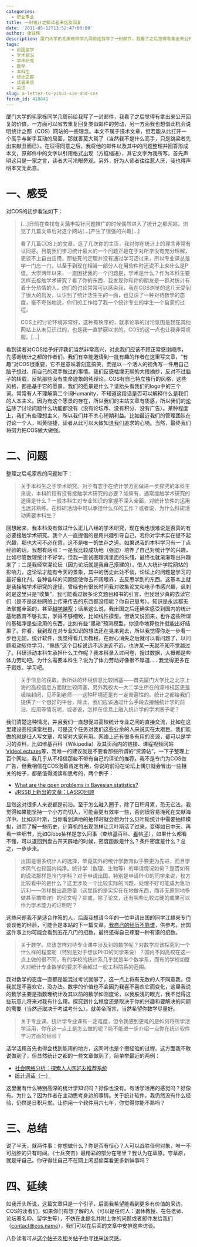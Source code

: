 ```yaml
---
categories:
  - 职业事业
title: 一封统计之都读者来信及回复
date: '2011-05-12T13:52:47+00:00'
author: 谢益辉
description: 厦门大学的毛家栋同学几周前给我写了一封邮件，我看了之后觉得有拿出来公开回复的价值，一方面可以省去重复回复类似邮件的劳动，另一方面我也想借此机会说明统计之都（COS）网站的一些理念。本文不属于技术文章，但若能从此打开一个高手与新手互动的局面，那就善莫大焉了（当然我不是什么高手，只是跳梁者先出来献丑而已）。在征得同意之后，我将他的邮件以及其中的问题整理并回答形成本文，原邮件中的文字以引用格式出现（方框缩进），其它文字为我所写。首先声明这只是一家之言，读者大可冷眼旁观。另外，好为人师者往往惹人厌，我也得声明本文无此意。
tags:
  - 出国留学
  - 学术前沿
  - 学术研究
  - 数学
  - 本科生
  - 统计之都
  - 读者来信
  - 采访
slug: a-letter-to-yihui-xie-and-cos
forum_id: 418841
---
```


厦门大学的毛家栋同学几周前给我写了一封邮件，我看了之后觉得有拿出来公开回复的价值，一方面可以省去重复回复类似邮件的劳动，另一方面我也想借此机会说明统计之都（COS）网站的一些理念。本文不属于技术文章，但若能从此打开一个高手与新手互动的局面，那就善莫大焉了（当然我不是什么高手，只是跳梁者先出来献丑而已）。在征得同意之后，我将他的邮件以及其中的问题整理并回答形成本文，原邮件中的文字以引用格式出现（方框缩进），其它文字为我所写。首先声明这只是一家之言，读者大可冷眼旁观。另外，好为人师者往往惹人厌，我也得声明本文无此意。

<!--more-->

# 一、感受

对COS的初步看法如下：

> […]日前在查找有关蒲丰投针问题推广的时候偶然进入了统计之都网站，浏览了几篇文章后对这个网站[…]产生了很强的兴趣[…]
> 
> 看了几篇COS上的文章，逛了几次你的主页，我对你在统计上的理念非常有认同感。目前我们学习统计最大的一个问题正是在于对所学没有充分理解，更谈不上自由应用。那些死的定理并没有通过学习活过来，所以专业课总是学一门忘一门，以至于到现在相当一部分人在用软件时还说不上来什么是P值。大学两年以来，一直困扰我的一个问题是，学术是什么？作为本科生要怎样去接触学术研究？看了你的东西，我发现你和你的朋友是一群对统计有着十分热情的人，你们的讨论常常可以感染我，我在COS浏览的这几天受到了很大的启发，认识到了统计活生生的一面，也见识了一种对待数学的态度，毫不夸张地说，你们的工作给了我一个统计专业的学生一个启蒙的过程。
> 
> COS上的讨论环境非常好，这种有秩序的，就事论事的讨论氛围是我在其他网站上从未见识过的，也是我一直梦寐以求的。COS的这一点也让我非常叹服。[…]

看到读者对COS给予好评我们当然非常高兴，对此我们应该不顾正常感谢顺序，先感谢统计之都的作者们。我们有幸能邀请到一批有趣的作者在这里写文章，“有趣”对COS很重要，它不是意味着刻意搞笑，而是以一个活人的视角写一件用自己脑子想过、用自己的双手做过的事情。我们反感枯燥无聊的大段摘抄，反对不过脑子的转载，反抗那些没有生命迹象的纯理论。COS有自己特立独行的风格，这些风格，都是基于它的愿景。我们的愿景是什么？请抬头看我们的logo中的三个词。常常有人不理解第二个词Humanity，不知道这段话是否可以解释什么是我们的人本主义。因为有这个愿景的存在，所以我们的主站文章有质感，所以我们的[论坛](https://cos.name/cn/ "COS论坛")除了讨论问题什么功能都没有（没有论坛币、没有积分、没有广告）。某种程度上，我们有些理想主义，所以我们并不关心短期利益。比如最近我们的管理团队在讨论一个人，叫黄晓捷，读者从此可以大致知道我们追求的心境。当然，最终我们将努力把COS做大做强。

# 二、问题

整理之后毛家栋的问题如下：

> 关于本科生之于学术研究。对于有志于在统计学方面做进一步探究的本科生来说，本科阶段有没有接触学术研究的必要？如果有，通常接触学术研究的途径是什么？一般本科生对专业知识的掌握不深入全面，对统计软件的运用也远非熟练。在科研活动中可以承担什么样的工作？或者说，为什么科研活动需要本科生？

回想起来，我本科没有做过什么正儿八经的学术研究，现在我也很难说是否真的有必要接触学术研究。我个人一直提倡的是用兴趣引导自己，若你对学术实在提不起兴趣，那也大可不必在意，这不是唯一的生存之道。如果说我的本科学习有一丁点经验的话，我想有两点：一是我比较成功地（强迫）培养了自己对统计学的兴趣，比如尽管数理统计不好学，但我一直试图理清里面的头绪，最终也就渐渐理出兴趣来了；二是我经常混论坛（因为论坛就是我自己搭建的），借人大统计学院网站的影响力，这论坛才能有今天的景象，其中的历史此处不谈，论坛上的问题是学习的最好催化剂，各种各样的问题促使你去开阔眼界，去反思学到的东西。这基本上就是我接触学术研究的途径。曾经也有很长时间我对收集论文和电子书感兴趣，讽刺的是这里只是“收集”，我可能看过很多论文题目和书的引言，但我很少真的去读它们（是不是这些网络上传来传去的东西都没用呢？你自己思考）。知识是永远都无法掌握全面的，甚至[越学越窄](/2011/01/publishing-promotion-and-collaboration-in-statistics/)；话虽这么说，我出国之后还确实感受到国内的统计基础教育不够扎实，学得不够细致，比如线性模型。但话又说回来，也许这些所谓的基础净是些没用的东西，比如有些“黑箱”预测模型，你没命地算也许就能出好结果了。你看，我到现在对专业知识的想法还在晃来晃去，所以我觉得你走一步看一步也无妨。统计软件，我觉得看几页教程，在耐心消失之后就可以看问题了，以问题驱动软件学习，“熟练”这个目标说远不远说近不近，也许某一天就不知不觉越过了。科研活动本科生承担什么工作呢？我本科录入过问卷，搜过数据，大概都是些体力劳动吧。为什么需要本科生？说为了体力劳动好像很不厚道……我觉得更多在于锻炼、学习吧。

> 关于信息的获取。我所处的环境信息比较闭塞——首先厦门大学比之北京上海的高校信息方面就比较闭塞，另外我校大一大二学生所在的漳州校区更是极端封闭，见不到老师——这种环境还是有一定普遍性的。统计之都给我们提供了一个很好的平台，除此，我们应该通过什么手段去接触统计学的前沿、应用等情况呢，或者说，怎样在信息上融入统计学的学术圈子呢？

我们清楚这种情况，并且我们一直想促进高校统计专业之间的直接交流，比如在这里建设高校课堂栏目，可是这个任务对我们这些业余的人来说实在太艰巨。我们能做的就是征人写文章，希望对大家有用。网络上还有很多有用的资源，都可以是学习的资料，比如维基百科（Wikipedia）及其页面内的链接、课程视频网站[VideoLectures](http://videolectures.net/)等，我唯一的建议就是不要看那些所谓的“资源帖”，一下子整理上百个网站，我几乎从不相信那些不带有自己的评论的推荐。我不是专门为COS做广告，但我相信在COS泡着肯定有用，你说的前沿在论坛上偶尔就会冒出一些相关的帖子，都是值得阅读和思考的，两个例子：



  * [What are the open problems in Bayesian statistics?](https://cos.name/cn/topic/104193)
  * [JRSSB上新出的文章：LASSO回顾](https://cos.name/cn/topic/104104)



显然这对很多人来说都是前沿。至于怎么融入圈子，除了日积月累，恐无它法。我觉得如果能坚持一个小方向切入，可能会更有效率一些，否则很容易淹死在文献海洋中。比如贝叶斯，当你看到满地的抽样时就会想为什么贝叶斯统计中需要抽样模拟，进而了解一些历史，计算机的出现怎样让贝叶斯活了过来，变得如日中天，再看一些细节，比如Gibbs抽样是怎么回事（查维基百科、[看](https://cos.name/cn/topic/104235)帖[子](https://cos.name/cn/topic/104241)），如果什么都看不懂，可以退回到盘古开天辟地的时候，密度函数是什么？条件密度是什么？总之，一步步来。

> 出国是很多统计人的选择，毕竟国外的统计学教育似乎要更为先进，而且学术风气也较国内纯净。统计学（数理、生物等）的申请情况如何？是否如有的说法那样是冷门学科？对于申请出国，特别是申请PHD的同学来说，校方比较看中的是什么？这里涉及一个比较实际的问题，处理不好可能成为急功近利——怎样做出高质量（这里指的是实实在在地做东西，而非无原则地多做甚至搞欺诈）的论文呢？抑或，除了论文，还有哪些比较过硬的成果可以作为学术能力的证明呢？

这些问题我不是适合作答的人，后面我想请今年的一位申请出国的同学江麒来专门谈谈他的经验，可能会是本站的下一篇文章。[我自己的经历不靠谱](http://yihui.name/cn/guestbook/)，供参考。出国这件事上你可能会看到五花八门的招数，最终还得自己琢磨一种有谱的招数。

> 关于数学。应该怎样对待专业课中涉及到的数学呢？对数学应该探究到一个什么样的程度呢（特别是对于想读PHD的同学来说）？国内不同高校在这一点上做的很不同，有的学校的统计系几乎就是半个数学系，而有的学校如厦大对统计专业数学的要求不会超过一般工科院系的范围。

我对数学的态度一直都是能混过考试就够了，这一点上将有无数的人不同意我，但我就是不喜欢它，没办法。数学的价值也不会因为我喜不喜欢它而变化，这里我说的数学主要是指数理统计及其以前的数学如测度论，以我肤浅的眼光，我不觉得这些玩意儿将来对我有什么用。探究到什么程度还是取决于你的兴趣和要解决的问题的需要（当然还取决于考试考什么）。就美帝而言，当然希望你数学尽量好。

> 关于专业课。统计学专业课有一定难度，但令我感到更难的是如何将所学活学活用，你在这一点上是怎么做的呢？能不能进一步介绍一点你在统计软件学习方面的经验？

活学活用首先也得会找到能用的地方，这同时也是个攒经验的过程。这方面我不敢说做到了，但显然统计之都的一些文章做到了，简单举最近的两例：

  * [社会网络分析：探索人人网好友推荐系统](/2011/04/exploring-renren-social-network/ "社会网络分析：探索人人网好友推荐系统")
  * [统计词话（一）](/2011/03/statistics-in-chinese-song-poem-1/ "统计词话（一）")

这里面有什么特别高深的统计学知识吗？好像也没有。有活学活用的感觉吗？好像有。为什么？因为作者在主动思考身边的事情。关于统计软件，我仍然没有什么经验，仍然是日积月累。让你用一个软件用六七年，你觉得你能不熟吗？

# 三、总结

说了半天，就两件事：你想做什么？你是否有恒心？人可以战胜任何对象，唯一不可战胜的只有时间。《士兵突击》最精彩的部分在哪里？我认为在草原。守草原，就是守自己。你守得住自己不在网上闲逛偷菜看更多新鲜事吗？

# 四、延续

如我开头所说，这篇文章只是一个引子，后面我希望能看到更多有价值的采访。COS的读者们，如果你们有想了解的人（可以是任何人：退休教授、在任老师、论坛著名ID、留学生等），不妨在此提名并附上你的问题或者邮件发给我们（contact@cos.name），我们可以在后面的文章中安排这些访谈。

八卦读者可从[这个帖子](https://cos.name/cn/topic/104005)及[相](https://cos.name/cn/topic/104024)关[帖](https://cos.name/cn/topic/104023)子[中](https://cos.name/cn/topic/104022)寻[找](https://cos.name/cn/topic/104026)采[访](https://cos.name/cn/topic/104028)灵[感](https://cos.name/cn/topic/104033)。
